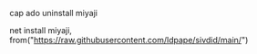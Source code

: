 cap ado uninstall miyaji

net install miyaji, from("https://raw.githubusercontent.com/ldpape/sivdid/main/")
